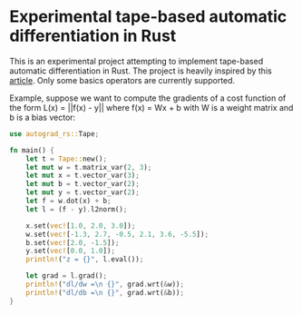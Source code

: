 # Experimental tape-based automatic differentiation in Rust

This is an experimental project attempting to implement tape-based automatic differentiation in Rust. The project is heavily inspired by this [article](https://rufflewind.com/2016-12-30/reverse-mode-automatic-differentiation). Only some basics operators are currently supported.

Example, suppose we want to compute the gradients of a cost function of the form L(x) = ||f(x) - y|| where f(x) = Wx + b with W is a weight matrix and b is a bias vector:

```rust
use autograd_rs::Tape;

fn main() {
    let t = Tape::new();
    let mut w = t.matrix_var(2, 3);
    let mut x = t.vector_var(3);
    let mut b = t.vector_var(2);
    let mut y = t.vector_var(2);
    let f = w.dot(x) + b;
    let l = (f - y).l2norm();

    x.set(vec![1.0, 2.0, 3.0]);
    w.set(vec![-1.3, 2.7, -0.5, 2.1, 3.6, -5.5]);
    b.set(vec![2.0, -1.5]);
    y.set(vec![0.0, 1.0]);
    println!("z = {}", l.eval());

    let grad = l.grad();
    println!("dl/dw =\n {}", grad.wrt(&w));
    println!("dl/db =\n {}", grad.wrt(&b));
}
```

